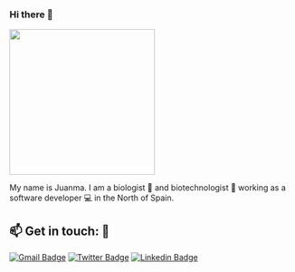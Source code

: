 ### Hi there 👋

<img src="https://i.giphy.com/media/POU01YSFVn8zK/giphy.webp" width="257px">

My name is Juanma. I am a biologist 🌱 and biotechnologist 🔬 working as a software developer 💻 in the North of Spain. 

## :mailbox: Get in touch: 💬
[![Gmail Badge](https://img.shields.io/badge/-juanmgar@gmail.com-c14438?style=flat-square&logo=Gmail&logoColor=white)](mailto:juanmgar@gmail.com)
[![Twitter Badge](https://img.shields.io/badge/-juanmgar-blue?style=flat-square&logo=twitter&logoColor=white)](https://www.twitter.com/juanmgar/)
[![Linkedin Badge](https://img.shields.io/badge/-juanmgar-blue?style=flat-square&logo=Linkedin&logoColor=white)](https://www.linkedin.com/in/juanmgar/)
